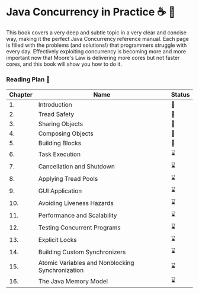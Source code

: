 #  Java Concurrency in Practice :coffee: :arrows_counterclockwise:

This book covers a very deep and subtle topic in a very clear and concise way, making it the
perfect Java Concurrency reference manual. Each page is filled with the problems (and solutions!)
that programmers struggle with every day. Effectively exploiting concurrency is becoming more and more important
now that Moore's Law is delivering more cores but not faster cores, and this book will show you how to do it.

### Reading Plan 📘

| Chapter |Name|Status|
|--------|----|---------|
| 1.     |Introduction|📖|
| 2.     |Tread Safety|📖|
| 3.     |Sharing Objects|📖|
| 4.     |Composing Objects|📖|
| 5.     |Building Blocks|📖|
| 6.     |Task Execution|⌛|
| 7.     |Cancellation and Shutdown|⌛|
| 8.     |Applying Tread Pools|⌛|
| 9.     |GUI Application|⌛|
| 10.    |Avoiding Liveness Hazards|⌛|
| 11.    |Performance and Scalability|⌛|
| 12.    |Testing Concurrent Programs|⌛|
| 13.    |Explicit Locks|⌛|
| 14.    |Building Custom Synchronizers|⌛|
| 15.    |Atomic Variables and Nonblocking Synchronization|⌛|
| 16.    |The Java Memory Model|⌛|
